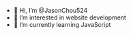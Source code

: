 - 👋 Hi, I’m @JasonChou524
- 👀 I’m interested in website development
- 🌱 I’m currently learning JavaScript

<!---
JasonChou524/JasonChou524 is a ✨ special ✨ repository because its `README.md` (this file) appears on your GitHub profile.
You can click the Preview link to take a look at your changes.
--->
